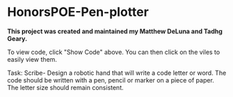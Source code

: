 # HonorsPOE-Pen-plotter

**This project was created and maintained my Matthew DeLuna and Tadhg Geary.**

To view code, click "Show Code" above.  You can then click on the viles to easily view them.

Task: Scribe-  Design a robotic hand that will write a code letter or word.  The code should be written with a pen, pencil or marker on a piece of paper.  The letter size should remain consistent.
